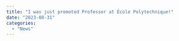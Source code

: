 ```yaml
---
title: "I was just promoted Professor at École Polytechnique!"
date: "2023-08-31"
categories: 
  - "News"
---
```

